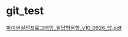 # git_test

[파이썬실전프로그래밍_필답형문항_v10_0926_답.pdf](https://github.com/SeokHyeon-Hwang/git_test/files/3787026/_._v10_0926_.pdf)
